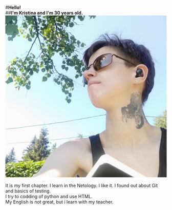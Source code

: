 #**Hello!**\
##**I'm Kristina and I'm 30 years old.**\
![Wow! Ihis is I...](пп.jpg)

It is my first chapter. I learn in the Netology. I like it. I found out about Git and basics of testing.\
I try to codding of python and use HTML.\
My English is not great, but i learn with my teacher.

